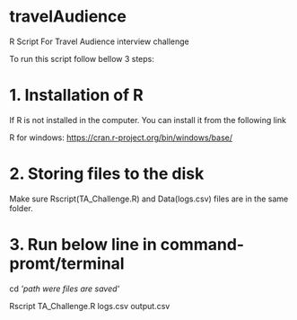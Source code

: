 # travelAudience
R Script For Travel Audience interview challenge

To run this script follow bellow 3 steps:

# 1. Installation of R
 If R is not installed in the computer. You can install it from the following link 
 
R for windows: 
https://cran.r-project.org/bin/windows/base/

# 2. Storing files to the disk 
Make sure Rscript(TA_Challenge.R) and Data(logs.csv) files are in the same folder.

# 3. Run below line in command-promt/terminal
cd _'path were files are saved'_

Rscript TA_Challenge.R logs.csv output.csv
